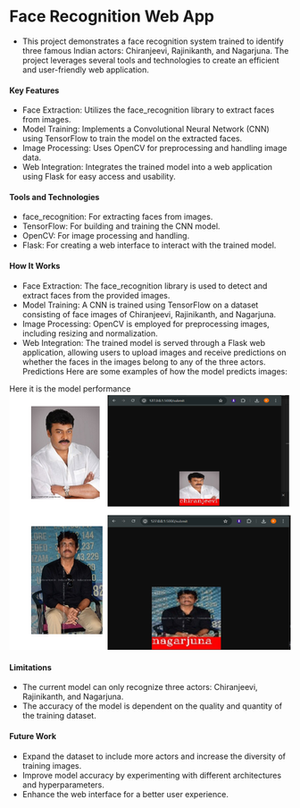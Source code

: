 # Face Recognition Web App
- This project demonstrates a face recognition system trained to identify three famous Indian actors: Chiranjeevi, Rajinikanth, and Nagarjuna. The project leverages several tools and technologies to create an 
   efficient and user-friendly web application.

#### Key Features
- Face Extraction: Utilizes the face_recognition library to extract faces from images.
- Model Training: Implements a Convolutional Neural Network (CNN) using TensorFlow to train the model on the extracted faces.
- Image Processing: Uses OpenCV for preprocessing and handling image data.
- Web Integration: Integrates the trained model into a web application using Flask for easy access and usability.
#### Tools and Technologies
- face_recognition: For extracting faces from images.
- TensorFlow: For building and training the CNN model.
- OpenCV: For image processing and handling.
- Flask: For creating a web interface to interact with the trained model.
#### How It Works
- Face Extraction: The face_recognition library is used to detect and extract faces from the provided images.
- Model Training: A CNN is trained using TensorFlow on a dataset consisting of face images of Chiranjeevi, Rajinikanth, and Nagarjuna.
- Image Processing: OpenCV is employed for preprocessing images, including resizing and normalization.
- Web Integration: The trained model is served through a Flask web application, allowing users to upload images and receive predictions on whether the faces in the images belong to any of the three actors.
Predictions
Here are some examples of how the model predicts images:

Here it is the model performance
![Alt text](sample-output.png)
#### Limitations
- The current model can only recognize three actors: Chiranjeevi, Rajinikanth, and Nagarjuna.
- The accuracy of the model is dependent on the quality and quantity of the training dataset.
#### Future Work
- Expand the dataset to include more actors and increase the diversity of training images.
- Improve model accuracy by experimenting with different architectures and hyperparameters.
- Enhance the web interface for a better user experience.
